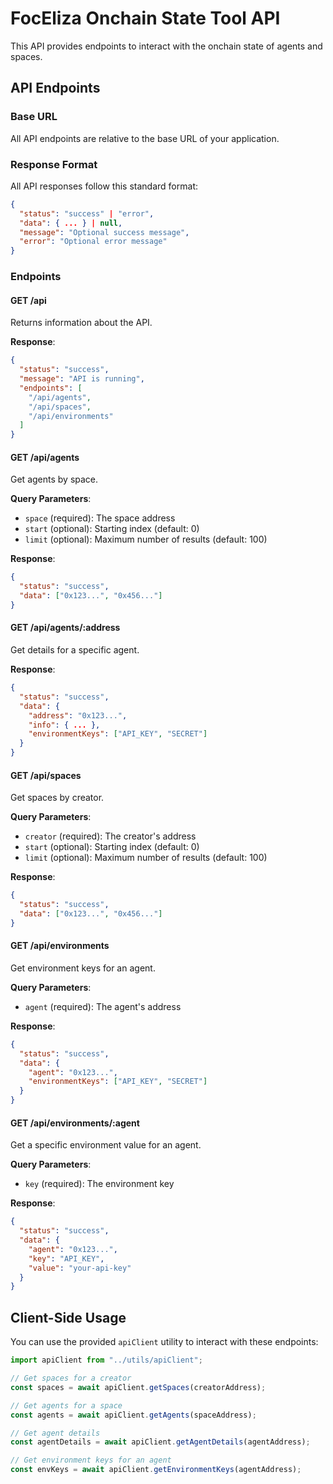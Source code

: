 # FocEliza Onchain State Tool API

This API provides endpoints to interact with the onchain state of agents and spaces.

## API Endpoints

### Base URL

All API endpoints are relative to the base URL of your application.

### Response Format

All API responses follow this standard format:

```json
{
  "status": "success" | "error",
  "data": { ... } | null,
  "message": "Optional success message",
  "error": "Optional error message"
}
```

### Endpoints

#### GET /api

Returns information about the API.

**Response**:
```json
{
  "status": "success",
  "message": "API is running",
  "endpoints": [
    "/api/agents",
    "/api/spaces",
    "/api/environments"
  ]
}
```

#### GET /api/agents

Get agents by space.

**Query Parameters**:
- `space` (required): The space address
- `start` (optional): Starting index (default: 0)
- `limit` (optional): Maximum number of results (default: 100)

**Response**:
```json
{
  "status": "success",
  "data": ["0x123...", "0x456..."]
}
```

#### GET /api/agents/:address

Get details for a specific agent.

**Response**:
```json
{
  "status": "success",
  "data": {
    "address": "0x123...",
    "info": { ... },
    "environmentKeys": ["API_KEY", "SECRET"]
  }
}
```

#### GET /api/spaces

Get spaces by creator.

**Query Parameters**:
- `creator` (required): The creator's address
- `start` (optional): Starting index (default: 0)
- `limit` (optional): Maximum number of results (default: 100)

**Response**:
```json
{
  "status": "success",
  "data": ["0x123...", "0x456..."]
}
```

#### GET /api/environments

Get environment keys for an agent.

**Query Parameters**:
- `agent` (required): The agent's address

**Response**:
```json
{
  "status": "success",
  "data": {
    "agent": "0x123...",
    "environmentKeys": ["API_KEY", "SECRET"]
  }
}
```

#### GET /api/environments/:agent

Get a specific environment value for an agent.

**Query Parameters**:
- `key` (required): The environment key

**Response**:
```json
{
  "status": "success",
  "data": {
    "agent": "0x123...",
    "key": "API_KEY",
    "value": "your-api-key"
  }
}
```

## Client-Side Usage

You can use the provided `apiClient` utility to interact with these endpoints:

```typescript
import apiClient from "../utils/apiClient";

// Get spaces for a creator
const spaces = await apiClient.getSpaces(creatorAddress);

// Get agents for a space
const agents = await apiClient.getAgents(spaceAddress);

// Get agent details
const agentDetails = await apiClient.getAgentDetails(agentAddress);

// Get environment keys for an agent
const envKeys = await apiClient.getEnvironmentKeys(agentAddress);
```
